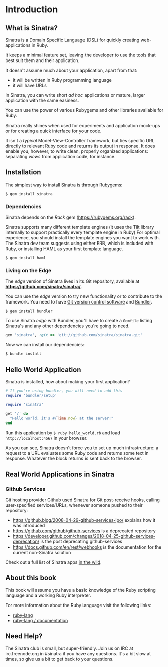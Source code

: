 Introduction
=============

What is Sinatra?
----------------
Sinatra is a Domain Specific Language (DSL) for quickly creating
web-applications in Ruby.

It keeps a minimal feature set, leaving the developer to use the
tools that best suit them and their application.

It doesn't assume much about your application, apart from that:

* it will be written in Ruby programming language
* it will have URLs

In Sinatra, you can write short _ad hoc_ applications or mature, larger
application with the same easiness.

You can use the power of various Rubygems and other libraries available for
Ruby.

Sinatra really shines when used for experiments and application mock-ups or for
creating a quick interface for your code.

It isn't a _typical_ Model-View-Controller framework, but ties specific URL
directly to relevant Ruby code and returns its output in response. It does
enable you, however, to write clean, properly organized applications:
separating _views_ from application code, for instance.

Installation
------------
The simplest way to install Sinatra is through Rubygems:

```
$ gem install sinatra
```

### Dependencies

Sinatra depends on the _Rack_ gem (<https://rubygems.org/rack>).

Sinatra supports many different template engines (it uses the Tilt library
internally to support practically every template engine in Ruby)
For optimal experience, you should install the template engines you want to
work with.  The Sinatra dev team suggests using either ERB, which is included
with Ruby, or installing HAML as your first template language.

```
$ gem install haml
```

### Living on the Edge

The _edge_ version of Sinatra lives in its Git repository, available at
**<https://github.com/sinatra/sinatra/>**.

You can use the _edge_ version to try new functionality or to contribute to the
framework. You need to have [Git version control
software](https://www.git-scm.com/) and [Bundler](https://bundler.io/).

```
$ gem install bundler
```

To use Sinatra _edge_ with Bundler, you'll have to create a `Gemfile` listing
Sinatra's and any other dependencies you're going to need.

```ruby
gem 'sinatra', :git => 'git://github.com/sinatra/sinatra.git'
```

Now we can install our dependencies:

```
$ bundle install
```

Hello World Application
-----------------------

Sinatra is installed, how about making your first application?

```ruby
# If you're using bundler, you will need to add this
require 'bundler/setup'

require 'sinatra'

get '/' do
  "Hello world, it's #{Time.now} at the server!"
end
```

Run this application by `$ ruby hello_world.rb` and load
`http://localhost:4567` in your browser.

As you can see, Sinatra doesn't force you to set up much infrastructure: a
request to a URL evaluates some Ruby code and returns some text in response.
Whatever the block returns is sent back to the browser.


Real World Applications in Sinatra
----------------------------------

### Github Services

Git hosting provider Github used Sinatra for Git post-receive hooks, calling user-specified
services/URLs, whenever someone pushed to their repository:

* <https://github.blog/2008-04-29-github-services-ipo/> explains how it was introduced
* <https://github.com/github/github-services> is a deprecated repository
* <https://developer.github.com/changes/2018-04-25-github-services-deprecation/> is the post deprecating github-services 
* <https://docs.github.com/en/rest/webhooks> is the documentation for the current non-Sinatra solution

Check out a full list of Sinatra apps [in the wild][in-the-wild].

[in-the-wild]: https://sinatrarb.com/wild.html

About this book
---------------
This book will assume you have a basic knowledge of the Ruby scripting language
and a working Ruby interpreter.

For more information about the Ruby language visit the following links:

* [ruby-lang](https://www.ruby-lang.org)
* [ruby-lang / documentation](https://www.ruby-lang.org/en/documentation/)

Need Help?
----------

The Sinatra club is small, but super-friendly.  Join us on IRC at
irc.freenode.org in #sinatra if you have any questions.  It's a bit
slow at times, so give us a bit to get back to your questions.
